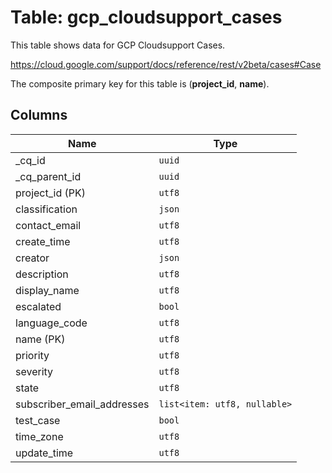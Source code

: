# Table: gcp_cloudsupport_cases

This table shows data for GCP Cloudsupport Cases.

https://cloud.google.com/support/docs/reference/rest/v2beta/cases#Case

The composite primary key for this table is (**project_id**, **name**).

## Columns

| Name          | Type          |
| ------------- | ------------- |
|_cq_id|`uuid`|
|_cq_parent_id|`uuid`|
|project_id (PK)|`utf8`|
|classification|`json`|
|contact_email|`utf8`|
|create_time|`utf8`|
|creator|`json`|
|description|`utf8`|
|display_name|`utf8`|
|escalated|`bool`|
|language_code|`utf8`|
|name (PK)|`utf8`|
|priority|`utf8`|
|severity|`utf8`|
|state|`utf8`|
|subscriber_email_addresses|`list<item: utf8, nullable>`|
|test_case|`bool`|
|time_zone|`utf8`|
|update_time|`utf8`|